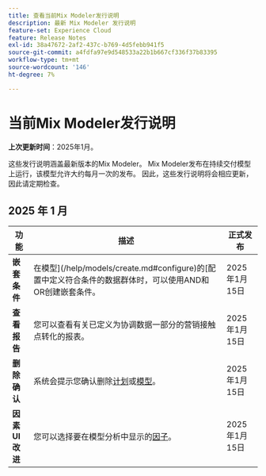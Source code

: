 ```yaml
---
title: 查看当前Mix Modeler发行说明
description: 最新 Mix Modeler 发行说明
feature-set: Experience Cloud
feature: Release Notes
exl-id: 38a47672-2af2-437c-b769-4d5febb941f5
source-git-commit: a4fdfa97e9d548533a22b1b667cf336f37b83395
workflow-type: tm+mt
source-wordcount: '146'
ht-degree: 7%

---
```


# 当前Mix Modeler发行说明

**上次更新时间**：2025年1月。

这些发行说明涵盖最新版本的Mix Modeler。 Mix Modeler发布在持续交付模型上运行，该模型允许大约每月一次的发布。 因此，这些发行说明将会相应更新，因此请定期检查。

## 2025 年 1 月

| 功能 | 描述 | 正式发布 |
|---|---|---|
| **嵌套条件** | 在模型](/help/models/create.md#configure)的[配置中定义符合条件的数据群体时，可以使用AND和OR创建嵌套条件。 | 2025年1月15日 |
| **查看报告** | 您可以查看有关已定义为协调数据一部分的营销接触点转化的报表。 | 2025年1月15日 |
| **删除确认** | 系统会提示您确认删除[计划](/help/plans/overview.md#delete-plans)或[模型](/help/models/overview.md#delete-models)。 | 2025年1月15日 |
| **因素UI改进** | 您可以选择要在模型分析中显示的[因子](/help/models/insights.md#factors-beta)。 | 2025年1月15日 |

